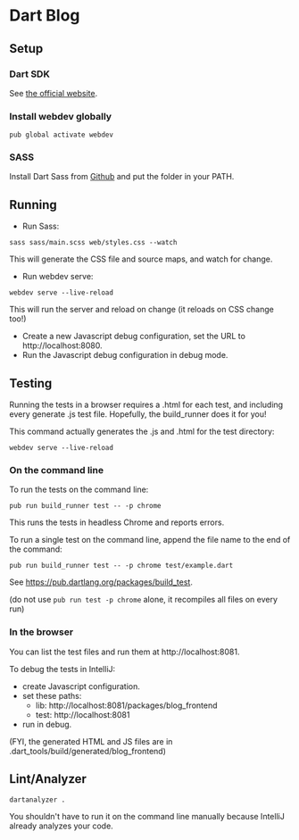 # Dart Blog
## Setup
### Dart SDK
See [the official website](https://www.dartlang.org/tools/sdk#install).

### Install webdev globally
```
pub global activate webdev
```

### SASS
Install Dart Sass from [Github](https://github.com/sass/dart-sass/releases) and put the folder in your PATH.

## Running
* Run Sass:
```
sass sass/main.scss web/styles.css --watch
```
This will generate the CSS file and source maps, and watch for change.
* Run webdev serve:
```
webdev serve --live-reload
```
This will run the server and reload on change (it reloads on CSS change too!)
* Create a new Javascript debug configuration, set the URL to http://localhost:8080.
* Run the Javascript debug configuration in debug mode.

## Testing
Running the tests in a browser requires a .html for each test,
and including every generate .js test file. Hopefully, the 
build_runner does it for you! 

This command actually generates the .js and .html for the test directory:
```
webdev serve --live-reload
```

### On the command line
To run the tests on the command line:
```
pub run build_runner test -- -p chrome
```
This runs the tests in headless Chrome and reports errors.

To run a single test on the command line, append the file name to the end of the command:
```
pub run build_runner test -- -p chrome test/example.dart
```

See https://pub.dartlang.org/packages/build_test.

(do not use `pub run test -p chrome` alone, it recompiles all files on every run)

### In the browser
You can list the test files and run them at http://localhost:8081.

To debug the tests in IntelliJ:
* create Javascript configuration.
* set these paths:
    * lib: http://localhost:8081/packages/blog_frontend
    * test: http://localhost:8081
* run in debug.

(FYI, the generated HTML and JS files are in .dart_tools/build/generated/blog_frontend)

## Lint/Analyzer
```
dartanalyzer .
```
You shouldn't have to run it on the command line manually because IntelliJ already analyzes
your code.
